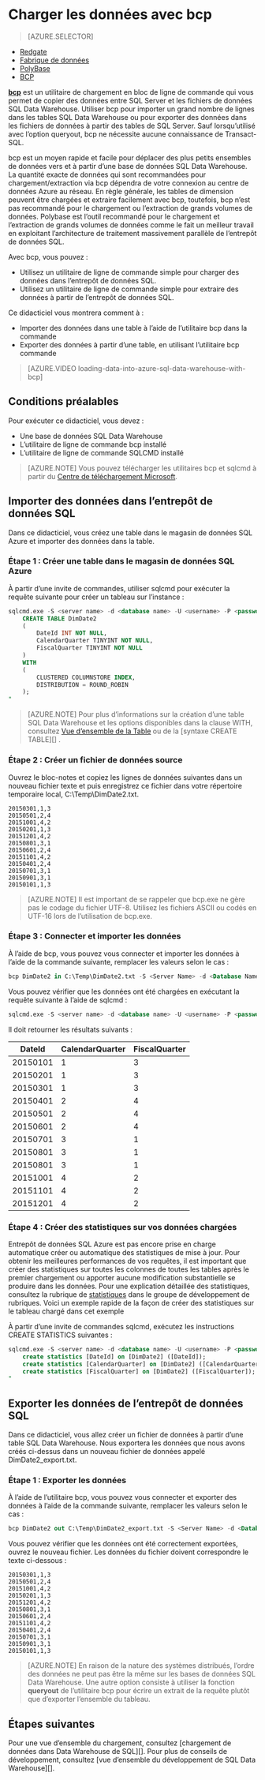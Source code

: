 <properties
   pageTitle="Utiliser bcp pour charger des données dans l’entrepôt de données SQL | Microsoft Azure"
   description="Découvrez ce que bcp et comment l’utiliser pour les scénarios de Data warehousing."
   services="sql-data-warehouse"
   documentationCenter="NA"
   authors="twounder"
   manager="barbkess"
   editor=""/>

<tags
   ms.service="sql-data-warehouse"
   ms.devlang="NA"
   ms.topic="get-started-article"
   ms.tgt_pltfrm="NA"
   ms.workload="data-services"
   ms.date="10/10/2016"
   ms.author="mausher;barbkess;sonyama"/>


# <a name="load-data-with-bcp"></a>Charger les données avec bcp

> [AZURE.SELECTOR]
- [Redgate](sql-data-warehouse-load-with-redgate.md)  
- [Fabrique de données](sql-data-warehouse-get-started-load-with-azure-data-factory.md)  
- [PolyBase](sql-data-warehouse-get-started-load-with-polybase.md)  
- [BCP](sql-data-warehouse-load-with-bcp.md)


**[bcp][]** est un utilitaire de chargement en bloc de ligne de commande qui vous permet de copier des données entre SQL Server et les fichiers de données SQL Data Warehouse. Utiliser bcp pour importer un grand nombre de lignes dans les tables SQL Data Warehouse ou pour exporter des données dans les fichiers de données à partir des tables de SQL Server. Sauf lorsqu’utilisé avec l’option queryout, bcp ne nécessite aucune connaissance de Transact-SQL.

bcp est un moyen rapide et facile pour déplacer des plus petits ensembles de données vers et à partir d’une base de données SQL Data Warehouse. La quantité exacte de données qui sont recommandées pour chargement/extraction via bcp dépendra de votre connexion au centre de données Azure au réseau.  En règle générale, les tables de dimension peuvent être chargées et extraire facilement avec bcp, toutefois, bcp n’est pas recommandé pour le chargement ou l’extraction de grands volumes de données.  Polybase est l’outil recommandé pour le chargement et l’extraction de grands volumes de données comme le fait un meilleur travail en exploitant l’architecture de traitement massivement parallèle de l’entrepôt de données SQL.

Avec bcp, vous pouvez :

- Utilisez un utilitaire de ligne de commande simple pour charger des données dans l’entrepôt de données SQL.
- Utilisez un utilitaire de ligne de commande simple pour extraire des données à partir de l’entrepôt de données SQL.

Ce didacticiel vous montrera comment à :

- Importer des données dans une table à l’aide de l’utilitaire bcp dans la commande
- Exporter des données à partir d’une table, en utilisant l’utilitaire bcp commande

>[AZURE.VIDEO loading-data-into-azure-sql-data-warehouse-with-bcp]

## <a name="prerequisites"></a>Conditions préalables

Pour exécuter ce didacticiel, vous devez :

- Une base de données SQL Data Warehouse
- L’utilitaire de ligne de commande bcp installé
- L’utilitaire de ligne de commande SQLCMD installé

>[AZURE.NOTE] Vous pouvez télécharger les utilitaires bcp et sqlcmd à partir du [Centre de téléchargement Microsoft][].

## <a name="import-data-into-sql-data-warehouse"></a>Importer des données dans l’entrepôt de données SQL

Dans ce didacticiel, vous créez une table dans le magasin de données SQL Azure et importer des données dans la table.

### <a name="step-1-create-a-table-in-azure-sql-data-warehouse"></a>Étape 1 : Créer une table dans le magasin de données SQL Azure

À partir d’une invite de commandes, utiliser sqlcmd pour exécuter la requête suivante pour créer un tableau sur l’instance :

```sql
sqlcmd.exe -S <server name> -d <database name> -U <username> -P <password> -I -Q "
    CREATE TABLE DimDate2
    (
        DateId INT NOT NULL,
        CalendarQuarter TINYINT NOT NULL,
        FiscalQuarter TINYINT NOT NULL
    )
    WITH
    (
        CLUSTERED COLUMNSTORE INDEX,
        DISTRIBUTION = ROUND_ROBIN
    );
"
```

>[AZURE.NOTE] Pour plus d’informations sur la création d’une table SQL Data Warehouse et les options disponibles dans la clause WITH, consultez [Vue d’ensemble de la Table][] ou de la [syntaxe CREATE TABLE][] .

### <a name="step-2-create-a-source-data-file"></a>Étape 2 : Créer un fichier de données source

Ouvrez le bloc-notes et copiez les lignes de données suivantes dans un nouveau fichier texte et puis enregistrez ce fichier dans votre répertoire temporaire local, C:\Temp\DimDate2.txt.

```
20150301,1,3
20150501,2,4
20151001,4,2
20150201,1,3
20151201,4,2
20150801,3,1
20150601,2,4
20151101,4,2
20150401,2,4
20150701,3,1
20150901,3,1
20150101,1,3
```

> [AZURE.NOTE] Il est important de se rappeler que bcp.exe ne gère pas le codage du fichier UTF-8. Utilisez les fichiers ASCII ou codés en UTF-16 lors de l’utilisation de bcp.exe.

### <a name="step-3-connect-and-import-the-data"></a>Étape 3 : Connecter et importer les données
À l’aide de bcp, vous pouvez vous connecter et importer les données à l’aide de la commande suivante, remplacer les valeurs selon le cas :

```sql
bcp DimDate2 in C:\Temp\DimDate2.txt -S <Server Name> -d <Database Name> -U <Username> -P <password> -q -c -t  ','
```

Vous pouvez vérifier que les données ont été chargées en exécutant la requête suivante à l’aide de sqlcmd :

```sql
sqlcmd.exe -S <server name> -d <database name> -U <username> -P <password> -I -Q "SELECT * FROM DimDate2 ORDER BY 1;"
```

Il doit retourner les résultats suivants :

DateId |CalendarQuarter |FiscalQuarter
----------- |--------------- |-------------
20150101 |1 |3
20150201 |1 |3
20150301 |1 |3
20150401 |2 |4
20150501 |2 |4
20150601 |2 |4
20150701 |3 |1
20150801 |3 |1
20150801 |3 |1
20151001 |4 |2
20151101 |4 |2
20151201 |4 |2

### <a name="step-4-create-statistics-on-your-newly-loaded-data"></a>Étape 4 : Créer des statistiques sur vos données chargées

Entrepôt de données SQL Azure est pas encore prise en charge automatique créer ou automatique des statistiques de mise à jour. Pour obtenir les meilleures performances de vos requêtes, il est important que créer des statistiques sur toutes les colonnes de toutes les tables après le premier chargement ou apporter aucune modification substantielle se produire dans les données. Pour une explication détaillée des statistiques, consultez la rubrique de [statistiques][] dans le groupe de développement de rubriques. Voici un exemple rapide de la façon de créer des statistiques sur le tableau chargé dans cet exemple

À partir d’une invite de commandes sqlcmd, exécutez les instructions CREATE STATISTICS suivantes :

```sql
sqlcmd.exe -S <server name> -d <database name> -U <username> -P <password> -I -Q "
    create statistics [DateId] on [DimDate2] ([DateId]);
    create statistics [CalendarQuarter] on [DimDate2] ([CalendarQuarter]);
    create statistics [FiscalQuarter] on [DimDate2] ([FiscalQuarter]);
"
```

## <a name="export-data-from-sql-data-warehouse"></a>Exporter les données de l’entrepôt de données SQL
Dans ce didacticiel, vous allez créer un fichier de données à partir d’une table SQL Data Warehouse. Nous exportera les données que nous avons créés ci-dessus dans un nouveau fichier de données appelé DimDate2_export.txt.

### <a name="step-1-export-the-data"></a>Étape 1 : Exporter les données

À l’aide de l’utilitaire bcp, vous pouvez vous connecter et exporter des données à l’aide de la commande suivante, remplacer les valeurs selon le cas :

```sql
bcp DimDate2 out C:\Temp\DimDate2_export.txt -S <Server Name> -d <Database Name> -U <Username> -P <password> -q -c -t ','
```
Vous pouvez vérifier que les données ont été correctement exportées, ouvrez le nouveau fichier. Les données du fichier doivent correspondre le texte ci-dessous :

```
20150301,1,3
20150501,2,4
20151001,4,2
20150201,1,3
20151201,4,2
20150801,3,1
20150601,2,4
20151101,4,2
20150401,2,4
20150701,3,1
20150901,3,1
20150101,1,3
```

>[AZURE.NOTE] En raison de la nature des systèmes distribués, l’ordre des données ne peut pas être la même sur les bases de données SQL Data Warehouse. Une autre option consiste à utiliser la fonction **queryout** de l’utilitaire bcp pour écrire un extrait de la requête plutôt que d’exporter l’ensemble du tableau.

## <a name="next-steps"></a>Étapes suivantes
Pour une vue d’ensemble du chargement, consultez [chargement de données dans Data Warehouse de SQL][].
Pour plus de conseils de développement, consultez [vue d’ensemble du développement de SQL Data Warehouse][].

<!--Image references-->

<!--Article references-->

[Charger des données dans l’entrepôt de données SQL]: ./sql-data-warehouse-overview-load.md
[Vue d’ensemble du développement SQL Data Warehouse]: ./sql-data-warehouse-overview-develop.md
[Vue d’ensemble de la table]: ./sql-data-warehouse-tables-overview.md
[Statistiques]: ./sql-data-warehouse-tables-statistics.md

<!--MSDN references-->
[bcp]: https://msdn.microsoft.com/library/ms162802.aspx
[Syntaxe de CREATE TABLE]: https://msdn.microsoft.com/library/mt203953.aspx

<!--Other Web references-->
[Centre de téléchargement Microsoft]: https://www.microsoft.com/download/details.aspx?id=36433
